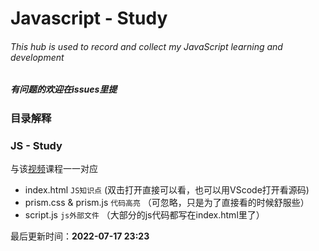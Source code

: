 # Javascript - Study
###### This hub is used to record and collect my JavaScript learning and development

##### 有问题的欢迎在issues里提

### 目录解释
### JS - Study
与该[视频](https://www.bilibili.com/video/BV1YW411T7GX)课程一一对应
- index.html ```JS知识点``` (双击打开直接可以看，也可以用VScode打开看源码)
- prism.css & prism.js ```代码高亮``` （可忽略，只是为了直接看的时候舒服些）
- script.js ```js外部文件``` （大部分的js代码都写在index.html里了）

最后更新时间：**2022-07-17  23:23**
